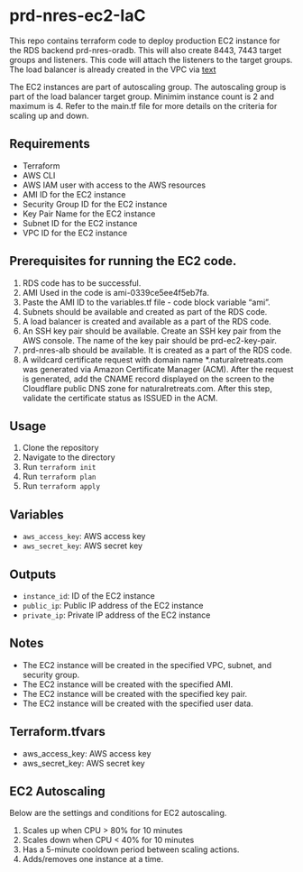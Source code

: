 # prd-nres-ec2-IaC
This repo contains terraform code to deploy production EC2 instance for the RDS backend prd-nres-oradb. This will also create 8443, 7443 target groups and listeners. This code will attach the listeners to the target groups. The load balancer is already created in the VPC via [text](https://github.com/NaturalRetreats/prd-nres-rds-IaC)

The EC2 instances are part of autoscaling group. The autoscaling group is part of the load balancer target group. Minimim instance count is 2 and maximum is 4. Refer to the main.tf file for more details on the criteria for scaling up and down.

## Requirements

- Terraform
- AWS CLI
- AWS IAM user with access to the AWS resources
- AMI ID for the EC2 instance
- Security Group ID for the EC2 instance
- Key Pair Name for the EC2 instance
- Subnet ID for the EC2 instance
- VPC ID for the EC2 instance

## Prerequisites for running the EC2 code.

1. RDS code has to be successful.
2. AMI Used in the code is ami-0339ce5ee4f5eb7fa.
3. Paste the AMI ID to the variables.tf file - code block variable “ami”.
4. Subnets should be available and created as part of the RDS code.
5. A load balancer is created and available as a part of the RDS code.
6. An SSH key pair should be available. Create an SSH key pair from the AWS console. The name of the key pair should be prd-ec2-key-pair.
7. prd-nres-alb should be available. It is created as a part of the RDS code.
8. A wildcard certificate request with domain name *.naturalretreats.com was generated via Amazon Certificate Manager (ACM). After the request is generated, add the CNAME record displayed on the screen to the Cloudflare public DNS zone for naturalretreats.com. After this step, validate the certificate status as ISSUED in the ACM.

## Usage

1. Clone the repository
2. Navigate to the directory
3. Run `terraform init`
4. Run `terraform plan`
5. Run `terraform apply`

## Variables

- `aws_access_key`: AWS access key
- `aws_secret_key`: AWS secret key

## Outputs

- `instance_id`: ID of the EC2 instance
- `public_ip`: Public IP address of the EC2 instance
- `private_ip`: Private IP address of the EC2 instance

## Notes

- The EC2 instance will be created in the specified VPC, subnet, and security group.
- The EC2 instance will be created with the specified AMI.
- The EC2 instance will be created with the specified key pair.
- The EC2 instance will be created with the specified user data.

## Terraform.tfvars

- aws_access_key: AWS access key
- aws_secret_key: AWS secret key

## EC2 Autoscaling
Below are the settings and conditions for EC2 autoscaling.

1. Scales up when CPU > 80% for 10 minutes  
2. Scales down when CPU < 40% for 10 minutes  
3. Has a 5-minute cooldown period between scaling actions.  
4. Adds/removes one instance at a time.
